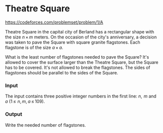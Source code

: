 # Theatre Square

https://codeforces.com/problemset/problem/1/A

Theatre Square in the capital city of Berland has a rectangular shape with the size *n* × *m* meters. On the occasion of the city's anniversary, a decision was taken to pave the Square with square granite flagstones. Each flagstone is of the size *a* × *a*.

What is the least number of flagstones needed to pave the Square? It's allowed to cover the surface larger than the Theatre Square, but the Square has to be covered. It's not allowed to break the flagstones. The sides of flagstones should be parallel to the sides of the Square.

### Input

The input contains three positive integer numbers in the first line: *n*,  *m* and *a* (1 ≤  *n*, *m*, *a* ≤ 109).

### Output

Write the needed number of flagstones.